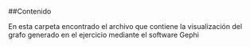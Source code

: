 ##Contenido

En esta carpeta encontrado el archivo que contiene la visualización del grafo generado en el ejercicio mediante el software Gephi
